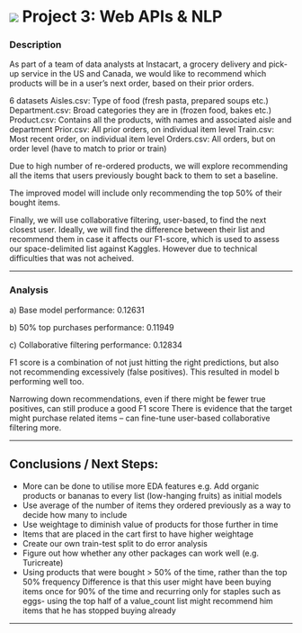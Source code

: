 # ![](https://ga-dash.s3.amazonaws.com/production/assets/logo-9f88ae6c9c3871690e33280fcf557f33.png) Project 3: Web APIs & NLP

### Description

As part of a team of data analysts at Instacart, a grocery delivery and pick-up service in the US and Canada, we would like to recommend which products will be in a user’s next order, based on their prior orders.

6 datasets
Aisles.csv: Type of food (fresh pasta, prepared soups etc.)
Department.csv: Broad categories they are in (frozen food, bakes etc.)
Product.csv: Contains all the products, with names and associated aisle and department
Prior.csv: All prior orders, on individual item level
Train.csv: Most recent order, on individual item level
Orders.csv: All orders, but on order level (have to match to prior or train)

Due to high number of re-ordered products, we will explore recommending all the items that users previously bought back to them to set a baseline.

The improved model will include only recommending the top 50% of their bought items.

Finally, we will use collaborative filtering, user-based, to find the next closest user. Ideally, we will find the difference between their list and recommend them in case it affects our F1-score, which is used to assess our space-delimited list against Kaggles. However due to technical difficulties that was not acheived.



---

### Analysis

a) Base model performance: 0.12631

b) 50% top purchases performance: 0.11949

c) Collaborative filtering performance: 0.12834

F1 score is a combination of not just hitting the right predictions, but also not recommending excessively (false positives). This resulted in model b performing well too.

Narrowing down recommendations, even if there might be fewer true positives, can still produce a good F1 score
There is evidence that the target might purchase related items – can fine-tune user-based collaborative filtering more.


---

## Conclusions / Next Steps:

- More can be done to utilise more EDA features
e.g. Add organic products or bananas to every list (low-hanging fruits) as initial models
- Use average of the number of items they ordered previously as a way to decide how many to include 
- Use weightage to diminish value of products for those further in time 
- Items that are placed in the cart first to have higher weightage 
- Create our own train-test split to do error analysis 
- Figure out how whether any other packages can work well (e.g. Turicreate)
- Using products that were bought > 50% of the time, rather than the top 50% frequency 
Difference is that this user might have been buying items once for 90% of the time and recurring only for staples such as eggs- using the top half of a value_count list might recommend him items that he has stopped buying already






---